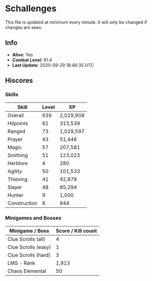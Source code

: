 # Schallenges

This file is updated at minimum every minute. It will only be changed if changes are seen.

## Info

 - **Alive:** Yes
 - **Combat Level:** 61.4
 - **Last Update:** 2020-09-29 18:46:35 UTC

## Hiscores

### Skills

| Skill | Level | XP |
|--|--|--|
| Overall | 639 | 2,029,908 |
| Hitpoints | 61 | 315,539 |
| Ranged | 73 | 1,029,597 |
| Prayer | 43 | 51,446 |
| Magic | 57 | 207,581 |
| Smithing | 51 | 123,023 |
| Herblore | 4 | 280 |
| Agility | 50 | 101,533 |
| Thieving | 41 | 42,878 |
| Slayer | 48 | 85,294 |
| Hunter | 9 | 1,000 |
| Construction | 8 | 944 |

### Minigames and Bosses

| Minigame / Boss | Score / Kill count |
|--|--|
| Clue Scrolls (all) | 4 |
| Clue Scrolls (easy) | 1 |
| Clue Scrolls (hard) | 3 |
| LMS - Rank | 1,913 |
| Chaos Elemental | 50 |
